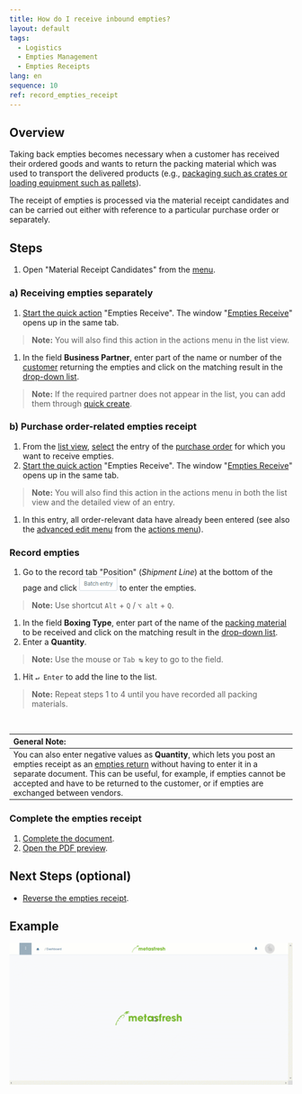 ```yaml
---
title: How do I receive inbound empties?
layout: default
tags:
  - Logistics
  - Empties Management
  - Empties Receipts
lang: en
sequence: 10
ref: record_empties_receipt
---
```


## Overview
Taking back empties becomes necessary when a customer has received their ordered goods and wants to return the packing material which was used to transport the delivered products (e.g., [packaging such as crates or loading equipment such as pallets](Handling_Unit_System)).

The receipt of empties is processed via the material receipt candidates and can be carried out either with reference to a particular purchase order or separately.

## Steps
1. Open "Material Receipt Candidates" from the [menu](Menu).

### a) Receiving empties separately
1. [Start the quick action](StartAction#quick-actions) "Empties Receive". The window "[Empties Receive](Menu)" opens up in the same tab.
 >**Note:** You will also find this action in the actions menu in the list view.

1. In the field **Business Partner**, enter part of the name or number of the [customer](New_business_partner_customer) returning the empties and click on the matching result in the <a href="Keyboard_shortcuts_reference#dropdown" title="Dynamic Search Box (Autocompletion)">drop-down list</a>.
 >**Note:** If the required partner does not appear in the list, you can add them through [quick create](Quick_create_new_business_partner).

### b) Purchase order-related empties receipt
1. From the [list view](ViewModes#list-view), [select](RecordSelection) the entry of the [purchase order](CreatePurchaseOrder) for which you want to receive empties.
1. [Start the quick action](StartAction#quick-actions) "Empties Receive". The window "[Empties Receive](Menu)" opens up in the same tab.
 >**Note:** You will also find this action in the actions menu in both the list view and the detailed view of an entry.

1. In this entry, all order-relevant data have already been entered (see also the [advanced edit menu](ViewModes#adv-edit) from the [actions menu](StartAction#actions-menu)).

### Record empties
1. Go to the record tab "Position" (*Shipment Line*) at the bottom of the page and click !["Batch entry"](assets/Batch_Entry_Button.png) to enter the empties.
 >**Note:** Use shortcut `Alt` + `Q` / `⌥ alt` + `Q`.

1. In the field **Boxing Type**, enter part of the name of the [packing material](Set_up_packing_material) to be received and click on the matching result in the <a href="Keyboard_shortcuts_reference#dropdown" title="Dynamic Search Box (Autocompletion)">drop-down list</a>.
1. Enter a **Quantity**.
 >**Note:** Use the mouse or `Tab ↹` key to go to the field.

1. Hit `↵ Enter` to add the line to the list.
 >**Note:** Repeat steps 1 to 4 until you have recorded all packing materials.

<br>

| **General Note:** |
| :--- |
| You can also enter negative values as **Quantity**, which lets you post an empties receipt as an [empties return](Record_empties_return) without having to enter it in a separate document. This can be useful, for example, if empties cannot be accepted and have to be returned to the customer, or if empties are exchanged between vendors. |

### Complete the empties receipt
1. [Complete the document](DocumentProcessingComplete).
1. [Open the PDF preview](PrintPreview).

## Next Steps (optional)
- [Reverse the empties receipt](Reverse_empties_receipt).

## Example
![](assets/Record_empties_receipt.gif)

